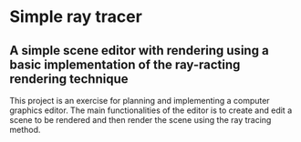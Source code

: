 # Simple ray tracer
## A simple scene editor with rendering using a basic implementation of the ray-racting rendering technique

This project is an exercise for planning and implementing a computer graphics editor. The main functionalities of the editor is to create and edit a scene to be rendered and then render the scene using the ray tracing method. 
